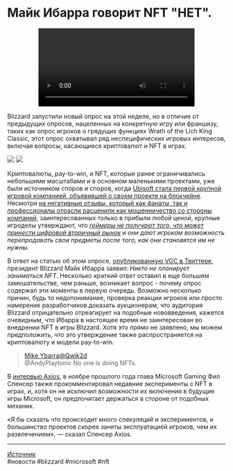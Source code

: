 # Майк Ибарра говорит NFT "НЕТ".

<center>

<video src='https://raw.githubusercontent.com/MagicalCow/TrinkIT-News/main/Sources/Assets/WH326716/WH326716-01.mp4' width=360/>
</center>

Blizzard запустили новый опрос на этой неделе, но в отличие от предыдущих опросов, нацеленных на конкретную игру или франшизу, таких как опрос игроков о грядущих функциях Wrath of the Lich King Classic, этот опрос охватывал ряд неспецифических игровых интересов, включая вопросы, касающиеся криптовалют и NFT в играх.

[![](https://wow.zamimg.com/uploads/screenshots/normal/1058662.png?maxHeight=480)](https://wow.zamimg.com/uploads/screenshots/normal/1058662.png) [![](https://wow.zamimg.com/uploads/screenshots/normal/1058663.png?maxHeight=480)](https://wow.zamimg.com/uploads/screenshots/normal/1058663.png)  

Криптовалюты, pay-to-win, и NFT, которые ранее ограничивались небольшими масштабами и в основном маленькими проектами, уже были источником споров и споров, когда [Ubisoft стала первой крупной игровой компанией, объявившей о своем проекте на блокчейне](https://www.rbc.ru/crypto/news/61b055139a794727578ed0db). Несмотря [на негативные отзывы, который как фанаты, так и профессионалы отрасли расценили как мошенничество со стороны компаний](https://www.pcworld.com/article/614965/the-video-game-industry-isnt-sold-on-nfts.html), заинтересованных только в прибыли любой ценой, крупные игроделы утверждают, что [*геймеры не получают того, что может принести цифровой вторичный рынок*](https://www.finder.com.au/ubisoft-interview-nfts) и *они дают игрокам возможность перепродавать свои предметы после того, как они становятся им не нужны*.

В ответ на статью об этом опросе, [опубликованную VGC в Твиттере](https://twitter.com/AndyPlaytonic/status/1515610341090242564), президент Blizzard Майк Ибарра заявил: *Никто не планирует заниматься NFT*. Несколько краткий ответ оставил в еще большем замешательстве, чем раньше, возникает вопрос - почему опрос содержал эти моменты в первую очередь. Возможно несколько причин, будь то недопонимание, проверка реакции игроков или просто намерение разработчиков доказать аукционерам, что аудитория Blizzard отрицательно отреагирует на подобные нововведения, кажется очевидным, что Ибарра в настоящее время не заинтересован во внедрении NFT в игры Blizzard. Хотя это прямо не заявлено, мы можем предположить, что это утверждение также распространяется на криптовалюту и модели pay-to-win.

> [Mike Ybarra@Qwik](https://twitter.com/Qwik)[2d](https://twitter.com/Qwik/status/1515692755296555011)  
> @AndyPlaytonic No one is doing NFTs.

В [интервью Axios](https://www.axios.com/xbox-exploitive-nft-gaming-projects-cb3d885f-694c-462d-bcb1-a24c892db32f.html), в ноябре прошлого года глава Microsoft Gaming Фил Спенсер также прокомментировал недавние эксперименты с NFT в играх, и, хотя он не исключил возможности их включения в будущие игры Microsoft, он предпочитает держаться в стороне от подобных механик.

«Я бы сказать что происходит много спекуляций и экспериментов, и большинство проектов скорее заняты эксплуатацией игроков, чем их развлечением», — сказал Спенсер Axios.

---
[Источник](https://www.wowhead.com/news/WH326716.md)  
#новости #blizzard #microsoft #nft